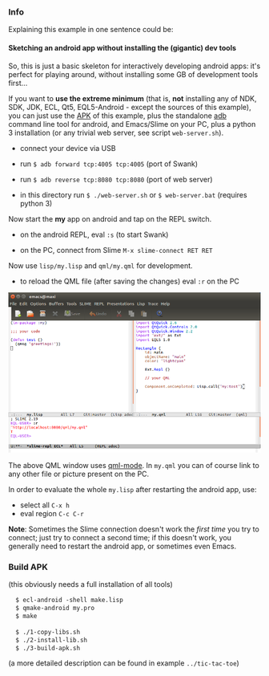
### Info

Explaining this example in one sentence could be:

#### Sketching an android app without installing the (gigantic) dev tools

So, this is just a basic skeleton for interactively developing android apps:
it's perfect for playing around, without installing some GB of development
tools first...

If you want to **use the extreme minimum** (that is, **not** installing any of
NDK, SDK, JDK, ECL, Qt5, EQL5-Android - except the sources of this example),
you can just use the
[APK](https://lights-of-holiness.eu/tmp/my.apk) of this example, plus the
standalone
[adb](https://developer.android.com/studio/releases/platform-tools.html)
command line tool for android, and Emacs/Slime on your PC, plus a python 3
installation (or any trivial web server, see script `web-server.sh`).

* connect your device via USB

* run `$ adb forward tcp:4005 tcp:4005` (port of Swank)

* run `$ adb reverse tcp:8080 tcp:8080` (port of web server)

* in this directory run `$ ./web-server.sh` or `$ web-server.bat` (requires python 3)

Now start the **my** app on android and tap on the REPL switch.

* on the android REPL, eval `:s` (to start Swank)

* on the PC, connect from Slime `M-x slime-connect RET RET`

Now use `lisp/my.lisp` and `qml/my.qml` for development.

* to reload the QML file (after saving the changes) eval `:r` on the PC

![screenshot Emacs/Slime](../../screenshots/sketching.png)

The above QML window uses
[qml-mode](https://www.emacswiki.org/emacs/qml-mode.el). In `my.qml` you can
of course link to any other file or picture present on the PC.

In order to evaluate the whole `my.lisp` after restarting the android app, use:

* select all `C-x h`
* eval region `C-c C-r`

**Note**: Sometimes the Slime connection doesn't work the *first time* you try
to connect; just try to connect a second time; if this doesn't work, you
generally need to restart the android app, or sometimes even Emacs.


### Build APK

(this obviously needs a full installation of all tools)

```
  $ ecl-android -shell make.lisp
  $ qmake-android my.pro
  $ make

  $ ./1-copy-libs.sh
  $ ./2-install-lib.sh
  $ ./3-build-apk.sh
```

(a more detailed description can be found in example `../tic-tac-toe`)
